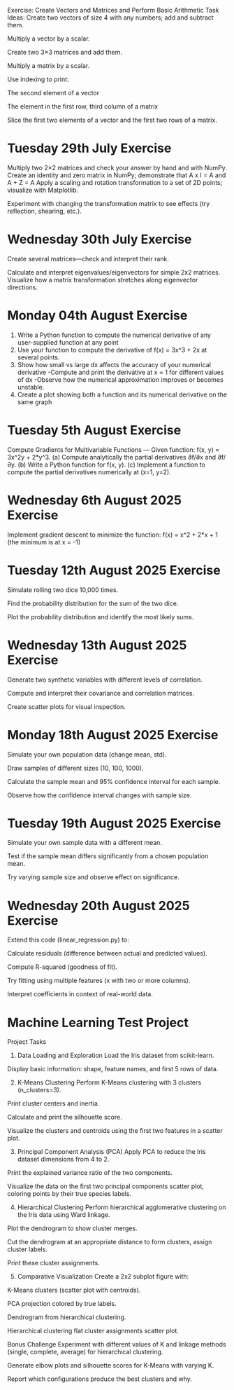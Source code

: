 Exercise: Create Vectors and Matrices and Perform Basic Arithmetic
Task Ideas:
Create two vectors of size 4 with any numbers; add and subtract them.

Multiply a vector by a scalar.

Create two 3×3 matrices and add them.

Multiply a matrix by a scalar.

Use indexing to print:

The second element of a vector

The element in the first row, third column of a matrix

Slice the first two elements of a vector and the first two rows of a matrix.

# Tuesday 29th July Exercise
Multiply two 2×2 matrices and check your answer by hand and with NumPy.
Create an identity and zero matrix in NumPy; demonstrate that A x I = A and A + Z = A
Apply a scaling and rotation transformation to a set of 2D points; visualize with Matplotlib.

Experiment with changing the transformation matrix to see effects (try reflection, shearing, etc.).


# Wednesday 30th July Exercise
Create several matrices—check and interpret their rank.

Calculate and interpret eigenvalues/eigenvectors for simple 2x2 matrices.
Visualize how a matrix transformation stretches along eigenvector directions.

# Monday 04th August Exercise
1. Write a Python function to compute the numerical derivative of any user-supplied function at any point
2. Use your function to compute the derivative of f(x) = 3x^3 + 2x at several points.
3. Show how small vs large dx affects the accuracy of your numerical derivative
-Compute and print the derivative at x = 1 for different values of dx
-Observe how the numerical approximation improves or becomes unstable.
4. Create a plot showing both a function and its numerical derivative on the same graph

# Tuesday 5th August Exercise 

Compute Gradients for Multivariable Functions — Given function: f(x, y) = 3x^2y + 2*y^3.
(a) Compute analytically the partial derivatives ∂f/∂x and ∂f/∂y. 
(b) Write a Python function for f(x, y).
(c) Implement a function to compute the partial derivatives numerically at (x=1, y=2).

# Wednesday 6th August 2025 Exercise
Implement gradient descent to minimize the function:
f(x) = x^2 + 2*x + 1
(the minimum is at x = -1)

# Tuesday 12th August 2025 Exercise
Simulate rolling two dice 10,000 times.

Find the probability distribution for the sum of the two dice.

Plot the probability distribution and identify the most likely sums.

# Wednesday 13th August 2025 Exercise
Generate two synthetic variables with different levels of correlation.

Compute and interpret their covariance and correlation matrices.

Create scatter plots for visual inspection.

# Monday 18th August 2025 Exercise
Simulate your own population data (change mean, std).

Draw samples of different sizes (10, 100, 1000).

Calculate the sample mean and 95% confidence interval for each sample.

Observe how the confidence interval changes with sample size.

# Tuesday 19th August 2025 Exercise
Simulate your own sample data with a different mean.

Test if the sample mean differs significantly from a chosen population mean.

Try varying sample size and observe effect on significance.

# Wednesday 20th August 2025 Exercise
Extend this code (linear_regression.py) to:

Calculate residuals (difference between actual and predicted values).

Compute R-squared (goodness of fit).

Try fitting using multiple features (x with two or more columns).

Interpret coefficients in context of real-world data.

# Machine Learning Test Project
Project Tasks
1. Data Loading and Exploration
Load the Iris dataset from scikit-learn.

Display basic information: shape, feature names, and first 5 rows of data.

2. K-Means Clustering
Perform K-Means clustering with 3 clusters (n_clusters=3).

Print cluster centers and inertia.

Calculate and print the silhouette score.

Visualize the clusters and centroids using the first two features in a scatter plot.

3. Principal Component Analysis (PCA)
Apply PCA to reduce the Iris dataset dimensions from 4 to 2.

Print the explained variance ratio of the two components.

Visualize the data on the first two principal components scatter plot, coloring points by their true species labels.

4. Hierarchical Clustering
Perform hierarchical agglomerative clustering on the Iris data using Ward linkage.

Plot the dendrogram to show cluster merges.

Cut the dendrogram at an appropriate distance to form clusters, assign cluster labels.

Print these cluster assignments.

5. Comparative Visualization
Create a 2x2 subplot figure with:

K-Means clusters (scatter plot with centroids).

PCA projection colored by true labels.

Dendrogram from hierarchical clustering.

Hierarchical clustering flat cluster assignments scatter plot.


Bonus Challenge
Experiment with different values of K and linkage methods (single, complete, average) for hierarchical clustering.

Generate elbow plots and silhouette scores for K-Means with varying K.

Report which configurations produce the best clusters and why.
